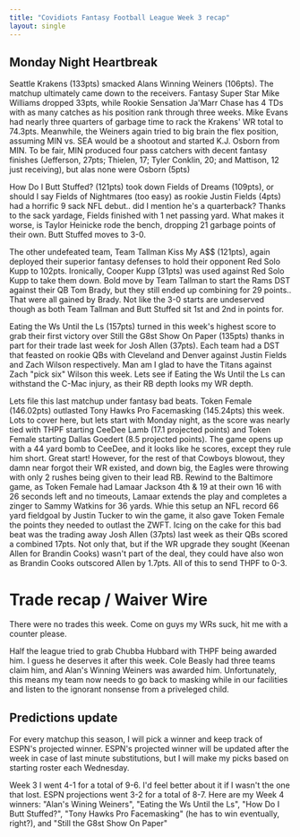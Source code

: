 ```yaml
---
title: "Covidiots Fantasy Football League Week 3 recap"
layout: single
---
```


## Monday Night Heartbreak

Seattle Krakens (133pts) smacked Alans Winning Weiners (106pts). The matchup ultimately came down to the receivers. Fantasy Super Star Mike Williams dropped 33pts, while Rookie Sensation Ja'Marr Chase has 4 TDs with as many catches as his position rank through three weeks. Mike Evans had nearly three quarters of garbage time to rack the Krakens' WR total to 74.3pts. Meanwhile, the Weiners again tried to big brain the flex position, assuming MIN vs. SEA would be a shootout and started K.J. Osborn from MIN. To be fair, MIN produced four pass catchers with decent fantasy finishes (Jefferson, 27pts; Thielen, 17; Tyler Conklin, 20; and Mattison, 12 just receiving), but alas none were Osborn (5pts)

How Do I Butt Stuffed? (121pts) took down Fields of Dreams (109pts), or should I say Fields of Nightmares (too easy) as rookie Justin Fields (4pts) had a horrific 9 sack NFL debut.. did I mention he's a quarterback? Thanks to the sack yardage, Fields finished with 1 net passing yard. What makes it worse, is Taylor Heinicke rode the bench, dropping 21 garbage points of their own. Butt Stuffed moves to 3-0.

The other undefeated team, Team Tallman Kiss My A$$ (121pts), again deployed their superior fantasy defenses to hold their opponent Red Solo Kupp to 102pts. Ironically, Cooper Kupp (31pts) was used against Red Solo Kupp to take them down. Bold move by Team Tallman to start the Rams DST against their QB Tom Brady, but they still ended up combining for 29 points.. That were all gained by Brady. Not like the 3-0 starts are undeserved though as both Team Tallman and Butt Stuffed sit 1st and 2nd in points for.

Eating the Ws Until the Ls (157pts) turned in this week's highest score to grab their first victory over Still the G8st Show On Paper (135pts) thanks in part for their trade last week for Josh Allen (37pts). Each team had a DST that feasted on rookie QBs with Cleveland and Denver against Justin Fields and Zach Wilson respectively. Man am I glad to have the Titans against Zach "pick six" Wilson this week. Lets see if Eating the Ws Until the Ls can withstand the C-Mac injury, as their RB depth looks my WR depth.

Lets file this last matchup under fantasy bad beats. Token Female (146.02pts) outlasted Tony Hawks Pro Facemasking (145.24pts) this week. Lots to cover here, but lets start with Monday night, as the score was nearly tied with THPF starting CeeDee Lamb (17.1 projected points) and Token Female starting Dallas Goedert (8.5 projected points). The game opens up with a 44 yard bomb to CeeDee, and it looks like he scores, except they rule him short. Great start! However, for the rest of that Cowboys blowout, they damn near forgot their WR existed, and down big, the Eagles were throwing with only 2 rushes being given to their lead RB. Rewind to the Baltimore game, as Token Female had Lamaar Jackson 4th & 19 at their own 16 with 26 seconds left and no timeouts, Lamaar extends the play and completes a zinger to Sammy Watkins for 36 yards. Whie this setup an NFL record 66 yard fieldgoal by Justin Tucker to win the game, it also gave Token Female the points they needed to outlast the ZWFT. Icing on the cake for this bad beat was the trading away Josh Allen (37pts) last week as their QBs scored a combined 17pts. Not only that, but if the WR upgrade they sought (Keenan Allen for Brandin Cooks) wasn't part of the deal, they could have also won as Brandin Cooks outscored Allen by 1.7pts. All of this to send THPF to 0-3.

# Trade recap / Waiver Wire

There were no trades this week. Come on guys my WRs suck, hit me with a counter please.

Half the league tried to grab Chubba Hubbard with THPF being awarded him. I guess he deserves it after this week.
Cole Beasly had three teams claim him, and Alan's Winning Weiners was awarded him. Unfortunately, this means my team now needs to go back to masking while in our facilities and listen to the ignorant nonsense from a priveleged child.

## Predictions update
For every matchup this season, I will pick a winner and keep track of ESPN's projected winner. ESPN's projected winner will be updated after the week in case of last minute substitutions, but I will make my picks based on starting roster each Wednesday.

Week 3 I went 4-1 for a total of 9-6. I'd feel better about it if I wasn't the one that lost. ESPN projections went 3-2 for a total of 8-7. Here are my Week 4 winners:
"Alan's Wining Weiners", "Eating the Ws Until the Ls", "How Do I Butt Stuffed?", "Tony Hawks Pro Facemasking" (he has to win eventually, right?), and "Still the G8st Show On Paper"




